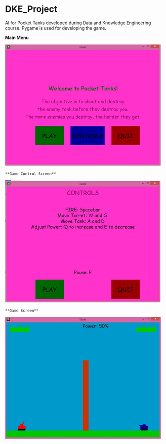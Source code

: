 # DKE_Project
AI for Pocket Tanks developed during Data and Knowledge Engineering course. Pygame is used for developing the game.

  **Main Menu**

  ![Main Menu](https://github.com/itssid/DKE_Project/blob/master/1.JPG "Main Menu Screen")


    **Game Control Screen**

  ![Game Controls](https://github.com/itssid/DKE_Project/blob/master/3.JPG "Game Controls Screen")


    **Game Screen**

  ![Game Screen](https://github.com/itssid/DKE_Project/blob/master/2.JPG "Game Screen")


